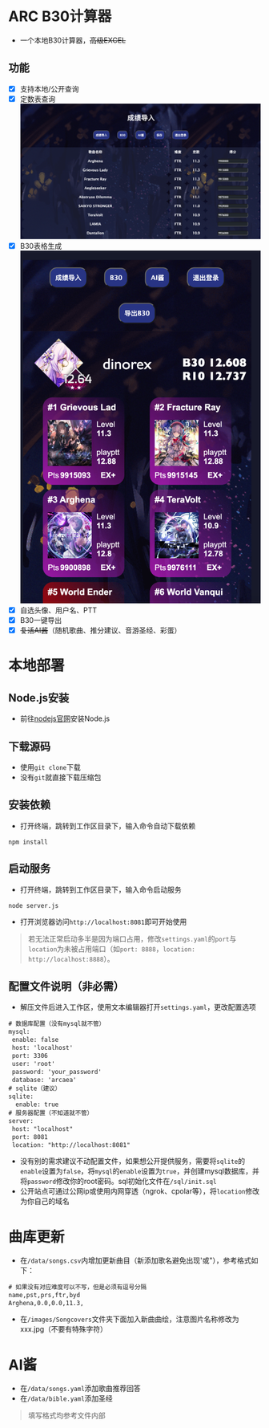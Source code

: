 # ARC B30计算器
- 一个本地B30计算器，~~高级EXCEL~~
## 功能
- [x] 支持本地/公开查询
- [x] 定数表查询
![images](images/Screenshots/getscore.png)
- [x] B30表格生成
![images](images/Screenshots/B30.png)
- [x] 自选头像、用户名、PTT
- [x] B30一键导出
- [x] ~~复活AI酱~~（随机歌曲、推分建议、音游圣经、彩蛋）
# 本地部署
## Node.js安装
- 前往[nodejs官网](https://nodejs.org)安装Node.js
## 下载源码
- 使用`git clone`下载
- 没有`git`就直接下载压缩包
## 安装依赖
- 打开终端，跳转到工作区目录下，输入命令自动下载依赖
```
npm install
```
## 启动服务
- 打开终端，跳转到工作区目录下，输入命令启动服务
```
node server.js
```
- 打开浏览器访问`http://localhost:8081`即可开始使用
> 若无法正常启动多半是因为端口占用，修改`settings.yaml`的`port`与`location`为未被占用端口（如`port: 8888`，`location: http://localhost:8888`）。
## 配置文件说明（非必需）
- 解压文件后进入工作区，使用文本编辑器打开`settings.yaml`，更改配置选项
```
# 数据库配置（没有mysql就不管）
mysql:
 enable: false
 host: 'localhost'
 port: 3306
 user: 'root'
 password: 'your_password'
 database: 'arcaea'
# sqlite（建议）
sqlite:
  enable: true
# 服务器配置（不知道就不管）
server:
 host: "localhost"
 port: 8081
 location: "http://localhost:8081"
```
- 没有别的需求建议不动配置文件，如果想公开提供服务，需要将`sqlite`的`enable`设置为`false`，将`mysql`的`enable`设置为`true`，并创建mysql数据库，并将`password`修改你的root密码。sql初始化文件在`/sql/init.sql`
- 公开站点可通过公网ip或使用内网穿透（ngrok、cpolar等），将`location`修改为你自己的域名
# 曲库更新
- 在`/data/songs.csv`内增加更新曲目（新添加歌名避免出现'或"），参考格式如下：
```
# 如果没有对应难度可以不写，但是必须有逗号分隔
name,pst,prs,ftr,byd
Arghena,0.0,0.0,11.3,
```
- 在`/images/Songcovers`文件夹下面加入新曲曲绘，注意图片名称修改为xxx.jpg（不要有特殊字符）
# AI酱
- 在`/data/songs.yaml`添加歌曲推荐回答
- 在`/data/bible.yaml`添加圣经
> 填写格式均参考文件内部


